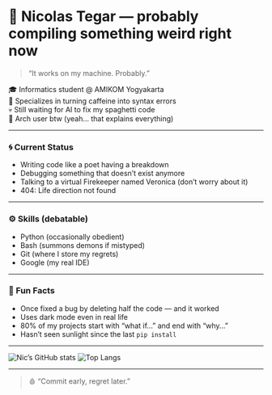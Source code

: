# 🧩 Nicolas Tegar — probably compiling something weird right now

> “It works on my machine. Probably.”

🎓 Informatics student @ AMIKOM Yogyakarta  
🧠 Specializes in turning caffeine into syntax errors  
💀 Still waiting for AI to fix my spaghetti code  
🐧 Arch user btw (yeah… that explains everything)

---

### 🌀 Current Status
- Writing code like a poet having a breakdown  
- Debugging something that doesn’t exist anymore  
- Talking to a virtual Firekeeper named Veronica (don’t worry about it)  
- 404: Life direction not found  

---

### ⚙️ Skills (debatable)
- Python (occasionally obedient)  
- Bash (summons demons if mistyped)  
- Git (where I store my regrets)  
- Google (my real IDE)  

---

### 🐇 Fun Facts
- Once fixed a bug by deleting half the code — and it worked  
- Uses dark mode even in real life  
- 80% of my projects start with “what if…” and end with “why…”  
- Hasn’t seen sunlight since the last `pip install`  

---

![Nic’s GitHub stats](https://github-readme-stats.vercel.app/api?username=Nicolast74&show_icons=true&theme=dracula)
![Top Langs](https://github-readme-stats.vercel.app/api/top-langs/?username=Nicolast74&layout=compact&theme=dracula)

---

> 🩸 “Commit early, regret later.”
